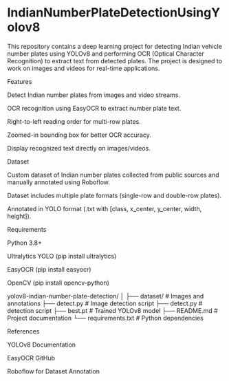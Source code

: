 # IndianNumberPlateDetectionUsingYolov8
This repository contains a deep learning project for detecting Indian vehicle number plates using YOLOv8 and performing OCR (Optical Character Recognition) to extract text from detected plates. The project is designed to work on images and videos for real-time applications.

Features

Detect Indian number plates from images and video streams.

OCR recognition using EasyOCR to extract number plate text.

Right-to-left reading order for multi-row plates.

Zoomed-in bounding box for better OCR accuracy.

Display recognized text directly on images/videos.

Dataset

Custom dataset of Indian number plates collected from public sources and manually annotated using Roboflow.

Dataset includes multiple plate formats (single-row and double-row plates).

Annotated in YOLO format (.txt with [class, x_center, y_center, width, height]).

Requirements

Python 3.8+

Ultralytics YOLO
 (pip install ultralytics)

EasyOCR (pip install easyocr)

OpenCV (pip install opencv-python)

yolov8-indian-number-plate-detection/
│
├── dataset/                # Images and annotations
├── detect.py               # Image detection script
├── detect.py         # detection script
├── best.pt                 # Trained YOLOv8 model
├── README.md               # Project documentation
└── requirements.txt        # Python dependencies


References

YOLOv8 Documentation

EasyOCR GitHub

Roboflow for Dataset Annotation
